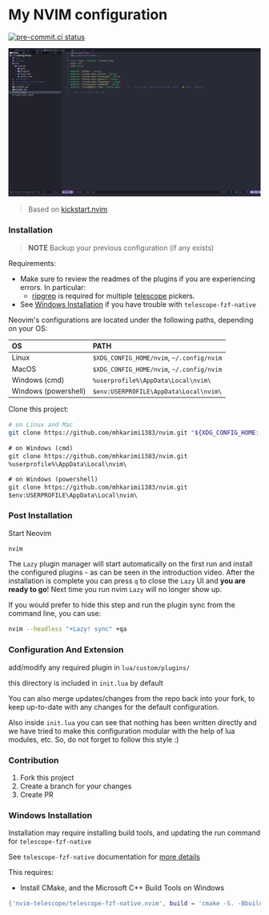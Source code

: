 # My NVIM configuration

[![pre-commit.ci status](https://results.pre-commit.ci/badge/github/mhkarimi1383/nvim/main.svg)](https://results.pre-commit.ci/latest/github/mhkarimi1383/nvim/main)

![Screenshot](./assets/screenshot.png)

> Based on [kickstart.nvim](https://github.com/nvim-lua/kickstart.nvim)

### Installation

> **NOTE**
> Backup your previous configuration (if any exists)

Requirements:
* Make sure to review the readmes of the plugins if you are experiencing errors. In particular:
  * [ripgrep](https://github.com/BurntSushi/ripgrep#installation) is required for multiple [telescope](https://github.com/nvim-telescope/telescope.nvim#suggested-dependencies) pickers.
* See [Windows Installation](#Windows-Installation) if you have trouble with `telescope-fzf-native`

Neovim's configurations are located under the following paths, depending on your OS:

| OS | PATH |
| :- | :--- |
| Linux | `$XDG_CONFIG_HOME/nvim`, `~/.config/nvim` |
| MacOS | `$XDG_CONFIG_HOME/nvim`, `~/.config/nvim` |
| Windows (cmd)| `%userprofile%\AppData\Local\nvim\` |
| Windows (powershell)| `$env:USERPROFILE\AppData\Local\nvim\` |

Clone this project:

```sh
# on Linux and Mac
git clone https://github.com/mhkarimi1383/nvim.git "${XDG_CONFIG_HOME:-$HOME/.config}"/nvim
```


```
# on Windows (cmd)
git clone https://github.com/mhkarimi1383/nvim.git %userprofile%\AppData\Local\nvim\
```

```
# on Windows (powershell)
git clone https://github.com/mhkarimi1383/nvim.git $env:USERPROFILE\AppData\Local\nvim\
```


### Post Installation

Start Neovim

```sh
nvim
```

The `Lazy` plugin manager will start automatically on the first run and install the configured plugins - as can be seen in the introduction video. After the installation is complete you can press `q` to close the `Lazy` UI and **you are ready to go**! Next time you run nvim `Lazy` will no longer show up.

If you would prefer to hide this step and run the plugin sync from the command line, you can use:

```sh
nvim --headless "+Lazy! sync" +qa
```

### Configuration And Extension

add/modify any required plugin in `lua/custom/plugins/`

this directory is included in `init.lua` by default

You can also merge updates/changes from the repo back into your fork, to keep up-to-date with any changes for the default configuration.

Also inside `init.lua` you can see that nothing has been written directly and we have tried to make this configuration modular with the help of lua modules, etc.
So, do not forget to follow this style :)


### Contribution

1. Fork this project
2. Create a branch for your changes
3. Create PR

### Windows Installation

Installation may require installing build tools, and updating the run command for `telescope-fzf-native`

See `telescope-fzf-native` documentation for [more details](https://github.com/nvim-telescope/telescope-fzf-native.nvim#installation)

This requires:

- Install CMake, and the Microsoft C++ Build Tools on Windows

```lua
{'nvim-telescope/telescope-fzf-native.nvim', build = 'cmake -S. -Bbuild -DCMAKE_BUILD_TYPE=Release && cmake --build build --config Release && cmake --install build --prefix build' }
```

